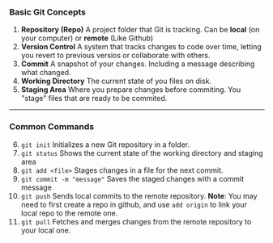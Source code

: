 ### **Basic Git Concepts**

1. **Repository (Repo)**
   A project folder that Git is tracking. Can be
   **local** (on your computer) or **remote** (Like Github)
2. **Version Control**
   A system that tracks changes to code over time, letting you revert to previous versios or collaborate with others.
3. **Commit**
   A snapshot of your changes. Including a
   message describing what changed.
4. **Working Directory**
   The current state of you files on
   disk.
5. **Staging Area**
   Where you prepare changes before
   commiting. You "stage" files that are
   ready to be commited.

---

### **Common Commands**

6. `git init`
   Initializes a new Git repository in a folder.
7. `git status`
   Shows the current state of the working directory and staging area
8. `git add <file>`
   Stages changes in a file for the next commit.
9. `git commit -m "message"`
   Saves the staged changes with a commit message
10. `git push`
    Sends local commits to the remote repository.
    **Note**: You may need to first create a repo in github, and use `add origin` to link your local repo to the remote one.
11. `git pull`
    Fetches and merges changes from the remote repository to your local one.
